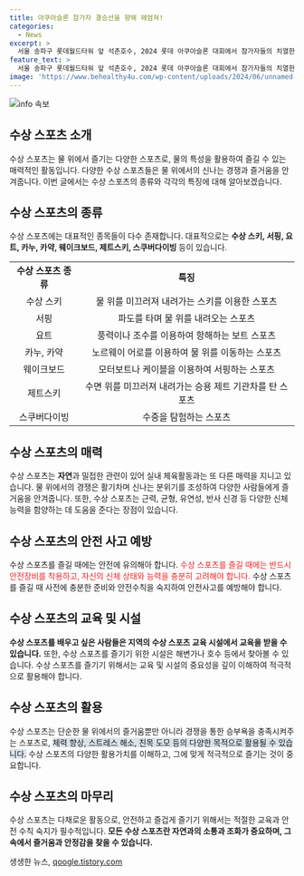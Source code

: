 ```yaml
---
title: 아쿠아슬론 참가자 결승선을 향해 헤엄쳐!
categories:
  - News
excerpt: >
  서울 송파구 롯데월드타워 앞 석촌호수, 2024 롯데 아쿠아슬론 대회에서 참가자들의 치열한 결승 레이스
feature_text: >
  서울 송파구 롯데월드타워 앞 석촌호수, 2024 롯데 아쿠아슬론 대회에서 참가자들의 치열한 결승 레이스
image: 'https://www.behealthy4u.com/wp-content/uploads/2024/06/unnamed-file.png'
---
```


<p><img src="https://www.behealthy4u.com/wp-content/uploads/2024/06/unnamed-file.png" alt="info 속보" /></p>

<h2>수상 스포츠 소개</h2>

<p data-ke-size="size16"></p>

<p>수상 스포츠는 물 위에서 즐기는 다양한 스포츠로, 물의 특성을 활용하여 즐길 수 있는 매력적인 활동입니다. 다양한 수상 스포츠들은 물 위에서의 신나는 경쟁과 즐거움을 안겨줍니다. 이번 글에서는 수상 스포츠의 종류와 각각의 특징에 대해 알아보겠습니다.</p>

<h2>수상 스포츠의 종류</h2>

<p>수상 스포츠에는 대표적인 종목들이 다수 존재합니다. 대표적으로는 <b>수상 스키, 서핑, 요트, 카누, 카약, 웨이크보드, 제트스키, 스쿠버다이빙</b> 등이 있습니다.</p>

<table>
  <tr>
    <td style="text-align: center; height: 17px;"><b>수상 스포츠 종류</b></td>
    <td style="text-align: center; height: 17px;"><b>특징</b></td>
  </tr>
  <tr>
    <td style="text-align: center; height: 17px;">수상 스키</td>
    <td style="text-align: center; height: 17px;">물 위를 미끄러져 내려가는 스키를 이용한 스포츠</td>
  </tr>
  <tr>
    <td style="text-align: center; height: 17px;">서핑</td>
    <td style="text-align: center; height: 17px;">파도를 타며 물 위를 내려오는 스포츠</td>
  </tr>
  <tr>
    <td style="text-align: center; height: 17px;">요트</td>
    <td style="text-align: center; height: 17px;">풍력이나 조수를 이용하여 항해하는 보트 스포츠</td>
  </tr>
  <tr>
    <td style="text-align: center; height: 17px;">카누, 카약</td>
    <td style="text-align: center; height: 17px;">노르웨이 어로를 이용하여 물 위를 이동하는 스포츠</td>
  </tr>
  <tr>
    <td style="text-align: center; height: 17px;">웨이크보드</td>
    <td style="text-align: center; height: 17px;">모터보트나 케이블을 이용하여 서핑하는 스포츠</td>
  </tr>
  <tr>
    <td style="text-align: center; height: 17px;">제트스키</td>
    <td style="text-align: center; height: 17px;">수면 위를 미끄러져 내려가는 승용 제트 기관차를 탄 스포츠</td>
  </tr>
  <tr>
    <td style="text-align: center; height: 17px;">스쿠버다이빙</td>
    <td style="text-align: center; height: 17px;">수중을 탐험하는 스포츠</td>
  </tr>
</table>

<h2>수상 스포츠의 매력</h2>

<p>수상 스포츠는 <b>자연</b>과 밀접한 관련이 있어 실내 체육활동과는 또 다른 매력을 지니고 있습니다. 물 위에서의 경쟁은 활기차며 신나는 분위기를 조성하여 다양한 사람들에게 즐거움을 안겨줍니다. 또한, 수상 스포츠는 근력, 균형, 유연성, 반사 신경 등 다양한 신체 능력을 함양하는 데 도움을 준다는 장점이 있습니다.</p>

<h2>수상 스포츠의 안전 사고 예방</h2>

<p>수상 스포츠를 즐길 때에는 안전에 유의해아 합니다. <span style="color: #ee2323;">수상 스포츠를 즐길 때에는 반드시 안전장비를 착용하고, 자신의 신체 상태와 능력을 충분히 고려해야 합니다.</span> 수상 스포츠를 즐길 때 사전에 충분한 준비와 안전수칙을 숙지하여 안전사고를 예방해야 합니다.</p>

<h2>수상 스포츠의 교육 및 시설</h2>

<p><b>수상 스포츠를 배우고 싶은 사람들은 지역의 수상 스포츠 교육 시설에서 교육을 받을 수 있습니다.</b> 또한, 수상 스포츠를 즐기기 위한 시설은 해변가나 호수 등에서 찾아볼 수 있습니다. 수상 스포츠를 즐기기 위해서는 교육 및 시설의 중요성을 깊이 이해하여 적극적으로 활용해야 합니다.</p>

<h2>수상 스포츠의 활용</h2>

<p>수상 스포츠는 단순한 물 위에서의 즐거움뿐만 아니라 경쟁을 통한 승부욕을 충족시켜주는 스포츠로, <span style="background-color: #21538527;">체력 향상, 스트레스 해소, 친목 도모 등의 다양한 목적으로 활용될 수 있습니다.</span> 수상 스포츠의 다양한 활용가치를 이해하고, 그에 맞게 적극적으로 즐기는 것이 중요합니다.</p>

<h2>수상 스포츠의 마무리</h2>

<p>수상 스포츠는 다채로운 활동으로, 안전하고 즐겁게 즐기기 위해서는 적절한 교육과 안전 수칙 숙지가 필수적입니다. <b>모든 수상 스포츠란 자연과의 소통과 조화가 중요하며, 그 속에서 즐거움과 안정감을 찾을 수 있습니다.</b></p>

<p data-ke-size="size16"></p>
생생한 뉴스, <a href="https://qoogle.tistory.com" rel="dofollow">qoogle.tistory.com</a>


